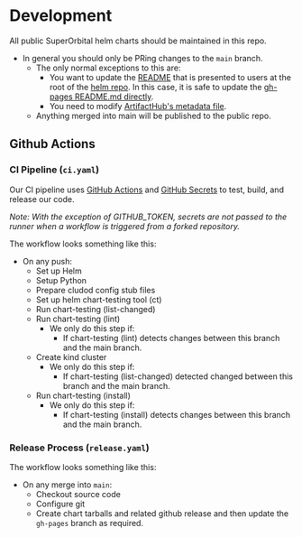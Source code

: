 # Development

All public SuperOrbital helm charts should be maintained in this repo.

* In general you should only be PRing changes to the `main` branch.
  * The only normal exceptions to this are:
    * You want to update the [README](https://github.com/superorbital/helm-charts/blob/gh-pages/README.md) that is presented to users at the root of the [helm repo](https://helm.superorbital.io/). In this case, it is safe to update the [gh-pages README.md directly](https://github.com/superorbital/helm-charts/blob/gh-pages/README.md).
    * You need to modify [ArtifactHub's metadata file](https://github.com/superorbital/helm-charts/blob/gh-pages/artifacthub-repo).
  * Anything merged into main will be published to the public repo.

## Github Actions

### CI Pipeline (`ci.yaml`)

Our CI pipeline uses [GitHub Actions](https://github.com/features/actions) and [GitHub Secrets](https://docs.github.com/en/actions/security-guides/encrypted-secrets) to test, build, and release our code.

*Note: With the exception of GITHUB_TOKEN, secrets are not passed to the runner when a workflow is triggered from a forked repository.*

The workflow looks something like this:

* On any push:
  * Set up Helm
  * Setup Python
  * Prepare cludod config stub files
  * Set up helm chart-testing tool (ct)
  * Run chart-testing (list-changed)
  * Run chart-testing (lint)
    * We only do this step if:
      * If chart-testing (lint) detects changes between this branch and the main branch.
  * Create kind cluster
    * We only do this step if:
      * If chart-testing (list-changed) detected changed between this branch and the main branch.
  * Run chart-testing (install)
    * We only do this step if:
      * If chart-testing (install) detects changes between this branch and the main branch.

### Release Process (`release.yaml`)

The workflow looks something like this:

* On any merge into `main`:
  * Checkout source code
  * Configure git
  * Create chart tarballs and related github release and then update the `gh-pages` branch as required.
